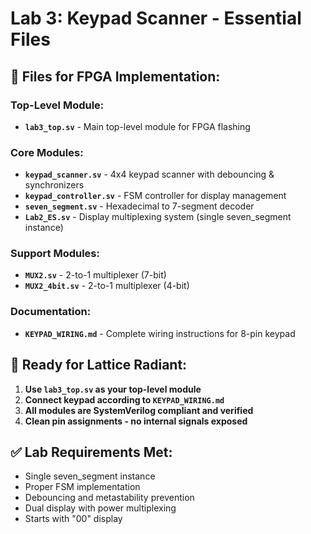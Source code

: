 # Lab 3: Keypad Scanner - Essential Files

## 🎯 **Files for FPGA Implementation:**

### **Top-Level Module:**
- **`lab3_top.sv`** - Main top-level module for FPGA flashing

### **Core Modules:**
- **`keypad_scanner.sv`** - 4x4 keypad scanner with debouncing & synchronizers
- **`keypad_controller.sv`** - FSM controller for display management
- **`seven_segment.sv`** - Hexadecimal to 7-segment decoder
- **`Lab2_ES.sv`** - Display multiplexing system (single seven_segment instance)

### **Support Modules:**
- **`MUX2.sv`** - 2-to-1 multiplexer (7-bit)
- **`MUX2_4bit.sv`** - 2-to-1 multiplexer (4-bit)

### **Documentation:**
- **`KEYPAD_WIRING.md`** - Complete wiring instructions for 8-pin keypad

## 🚀 **Ready for Lattice Radiant:**

1. **Use `lab3_top.sv` as your top-level module**
2. **Connect keypad according to `KEYPAD_WIRING.md`**
3. **All modules are SystemVerilog compliant and verified**
4. **Clean pin assignments - no internal signals exposed**

## ✅ **Lab Requirements Met:**
- Single seven_segment instance
- Proper FSM implementation
- Debouncing and metastability prevention
- Dual display with power multiplexing
- Starts with "00" display
